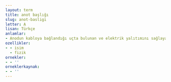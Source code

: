 ```yaml
---
layout: term
title: anot başlığı
slug: anot-basligi
letter: A
lisan: Türkçe
anlamlar:
- Anodun kabloya bağlandığı uçta bulunan ve elektrik yalıtımını sağlayan kapak
ozellikler:
- - isim
  - fizik
ornekler:
- - ''
orneklerkaynak:
- - ''
---
```

